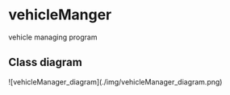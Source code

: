 <h1>vehicleManger</h1>
vehicle managing program<br>
<h2>Class diagram</h2>
![vehicleManager_diagram](./img/vehicleManager_diagram.png)
